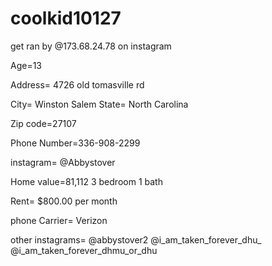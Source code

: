 # coolkid10127
get ran by @173.68.24.78 on instagram  

Age=13  

Address= 4726 old tomasville rd 

City= Winston Salem State= North Carolina  

Zip code=27107 

Phone Number=336-908-2299 

instagram= @Abbystover 

Home value=81,112 3 bedroom 1 bath 

Rent= $800.00 per month 

phone Carrier= Verizon

other instagrams= @abbystover2 @i_am_taken_forever_dhu_  @i_am_taken_forever_dhmu_or_dhu
